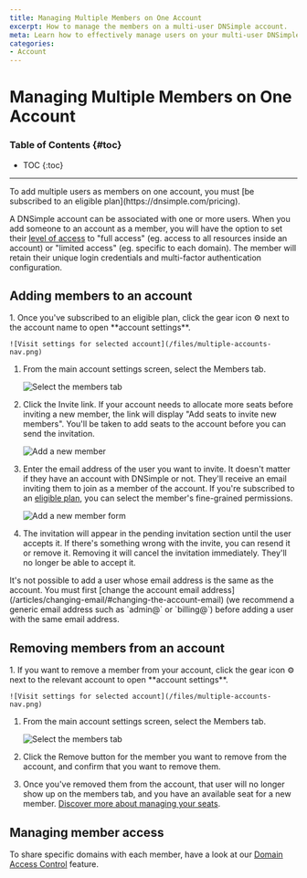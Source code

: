 ```yaml
---
title: Managing Multiple Members on One Account
excerpt: How to manage the members on a multi-user DNSimple account.
meta: Learn how to effectively manage users on your multi-user DNSimple account, ensuring seamless collaboration and streamlined access to your DNS management.
categories:
- Account
---
```


# Managing Multiple Members on One Account

### Table of Contents {#toc}

* TOC
{:toc}

---

<info>
To add multiple users as members on one account, you must [be subscribed to an eligible plan](https://dnsimple.com/pricing).
</info>

A DNSimple account can be associated with one or more users. When you add someone to an account as a member, you will have the option to set their [level of access](/articles/domain-access-control/) to "full access" (eg. access to all resources inside an account) or "limited access" (eg. specific to each domain). The member will retain their unique login credentials and multi-factor authentication configuration.


## Adding members to an account

<div class="section-steps" markdown="1">
1. Once you've subscribed to an eligible plan, click the gear icon ⚙️ next to the account name to open **account settings**.

    ![Visit settings for selected account](/files/multiple-accounts-nav.png)

1. From the main account settings screen, select the <label>Members</label> tab.

    ![Select the members tab](/files/add-member-account-link.png)

1. Click the <label>Invite</label> link. If your account needs to allocate more seats before inviting a new member, the link will display "Add seats to invite new members". You'll be taken to add seats to the account before you can send the invitation.

    ![Add a new member](/files/add-member-link-members-screen.png)

1. Enter the email address of the user you want to invite. It doesn't matter if they have an account with DNSimple or not. They'll receive an email inviting them to join as a member of the account. If you're subscribed to an [eligible plan](/articles/domain-access-control/), you can select the member's fine-grained permissions.

    ![Add a new member form](/files/add-member-screen.png)

1. The invitation will appear in the pending invitation section until the user accepts it. If there's something wrong with the invite, you can resend it or remove it. Removing it will cancel the invitation immediately. They'll no longer be able to accept it.

</div>

<note>
It's not possible to add a user whose email address is the same as the account. You must first [change the account email address](/articles/changing-email/#changing-the-account-email) (we recommend a generic email address such as `admin@` or `billing@`) before adding a user with the same email address.
</note>

## Removing members from an account

<div class="section-steps" markdown="1">
1. If you want to remove a member from your account, click the gear icon ⚙️ next to the relevant account to open **account settings**.

    ![Visit settings for selected account](/files/multiple-accounts-nav.png)

1. From the main account settings screen, select the <label>Members</label> tab.

    ![Select the members tab](/files/add-member-account-link.png)

1. Click the <label>Remove</label> button for the member you want to remove from the account, and confirm that you want to remove them.

1. Once you've removed them from the account, that user will no longer show up on the members tab, and you have an available seat for a new member. [Discover more about managing your seats](/articles/managing-seats/).

</div>

## Managing member access

To share specific domains with each member, have a look at our [Domain Access Control](/articles/domain-access-control/) feature.
